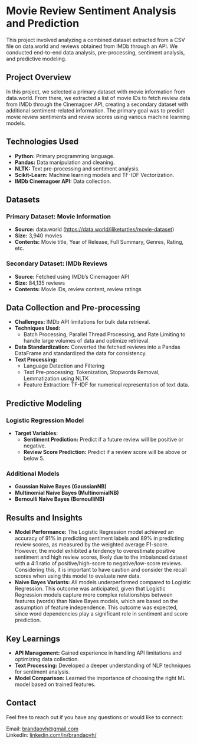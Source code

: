 <h1>Movie Review Sentiment Analysis and Prediction</h1>
<p>This project involved analyzing a combined dataset extracted from a CSV file on data.world and reviews obtained from IMDb through an API. We conducted end-to-end data analysis, pre-processing, sentiment analysis, and predictive modeling.</p>

<h2>Project Overview</h2>
<p>In this project, we selected a primary dataset with movie information from data.world. From there, we extracted a list of movie IDs to fetch review data from IMDb through the Cinemagoer API, creating a secondary dataset with additional sentiment-related information. The primary goal was to predict movie review sentiments and review scores using various machine learning models.</p>

<h2>Technologies Used</h2>
<ul>
    <li><strong>Python:</strong> Primary programming language.</li>
    <li><strong>Pandas:</strong> Data manipulation and cleaning.</li>
    <li><strong>NLTK:</strong> Text pre-processing and sentiment analysis.</li>
    <li><strong>Scikit-Learn:</strong> Machine learning models and TF-IDF Vectorization.</li>
    <li><strong>IMDb Cinemagoer API:</strong> Data collection.</li>
</ul>

<h2>Datasets</h2>

<h3>Primary Dataset: Movie Information</h3>
<ul>
    <li><strong>Source:</strong> data.world (<a href="https://data.world/iliketurtles/movie-dataset">https://data.world/iliketurtles/movie-dataset</a>)</li>
    <li><strong>Size:</strong> 3,940 movies</li>
    <li><strong>Contents:</strong>
        Movie title, Year of Release, Full Summary, Genres, Rating, etc.
    </li>
</ul>

<h3>Secondary Dataset: IMDb Reviews</h3>
<ul>
    <li><strong>Source:</strong> Fetched using IMDb’s Cinemagoer API</li>
    <li><strong>Size:</strong> 84,135 reviews</li>
    <li><strong>Contents:</strong> Movie IDs, review content, review ratings</li>
</ul>

<h2>Data Collection and Pre-processing</h2>
<ul>
    <li><strong>Challenges:</strong> IMDb API limitations for bulk data retrieval.</li>
    <li><strong>Techniques Used:</strong>
        <ul>
            <li>Batch Processing, Parallel Thread Processing, and Rate Limiting to handle large volumes of data and optimize retrieval.</li>
        </ul>
    </li>
    <li><strong>Data Standardization:</strong> Converted the fetched reviews into a Pandas DataFrame and standardized the data for consistency.</li>
    <li><strong>Text Processing:</strong>
        <ul>
            <li>Language Detection and Filtering</li>
            <li>Text Pre-processing: Tokenization, Stopwords Removal, Lemmatization using NLTK</li>
            <li>Feature Extraction: TF-IDF for numerical representation of text data.</li>
        </ul>
    </li>
</ul>

<h2>Predictive Modeling</h2>

<h3>Logistic Regression Model</h3>
<ul>
    <li><strong>Target Variables:</strong>
        <ul>
            <li><strong>Sentiment Prediction:</strong> Predict if a future review will be positive or negative.</li>
            <li><strong>Review Score Prediction:</strong> Predict if a review score will be above or below 5.</li>
        </ul>
    </li>
</ul>

<h3>Additional Models</h3>
<ul>
    <li><strong>Gaussian Naive Bayes (GaussianNB)</strong></li>
    <li><strong>Multinomial Naive Bayes (MultinomialNB)</strong></li>
    <li><strong>Bernoulli Naive Bayes (BernoulliNB)</strong></li>
</ul>

<h2>Results and Insights</h2>
<ul>
    <li><strong>Model Performance:</strong> The Logistic Regression model achieved an accuracy of 91% in predicting sentiment labels and 89% in predicting review scores, as measured by the weighted average F1-score. However, the model exhibited a tendency to overestimate positive sentiment and high review scores, likely due to the imbalanced dataset with a 4:1 ratio of positive/high-score to negative/low-score reviews. Considering this, it is important to have caution and consider the recall scores when using this model to evaluate new data.</li>
    <li><strong>Naive Bayes Variants:</strong> All models underperformed compared to Logistic Regression. This outcome was anticipated, given that Logistic Regression models capture more complex relationships between features (words) than Naive Bayes models, which are based on the assumption of feature independence. This outcome was expected, since word dependencies play a significant role in sentiment and score prediction.</li>
</ul>

<h2>Key Learnings</h2>
<ul>
    <li><strong>API Management:</strong> Gained experience in handling API limitations and optimizing data collection.</li>
    <li><strong>Text Processing:</strong> Developed a deeper understanding of NLP techniques for sentiment analysis.</li>
    <li><strong>Model Comparison:</strong> Learned the importance of choosing the right ML model based on trained features.</li>
</ul>

<h2>Contact</h2>
<p>Feel free to reach out if you have any questions or would like to connect:</p>
<p>Email: <a href="mailto:brandaovh@gmail.com">brandaovh@gmail.com</a><br>LinkedIn: <a target="_blank" rel="noopener noreferrer" href="https://www.linkedin.com/in/brandaovh/">linkedin.com/in/brandaovh/</a></p>
